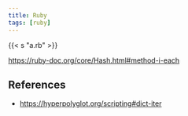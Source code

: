 ```yaml
---
title: Ruby
tags: [ruby]
---
```


{{< s "a.rb" >}}

<https://ruby-doc.org/core/Hash.html#method-i-each>

## References

- <https://hyperpolyglot.org/scripting#dict-iter>
